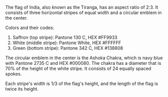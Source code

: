 The flag of India, also known as the Tiranga, has an aspect ratio of 2:3. It consists of three horizontal stripes of equal width and a circular emblem in the center.

Colors and their codes:
1. Saffron (top stripe): Pantone 130 C, HEX #FF9933
2. White (middle stripe): Pantone White, HEX #FFFFFF
3. Green (bottom stripe): Pantone 342 C, HEX #138808

The circular emblem in the center is the Ashoka Chakra, which is navy blue with Pantone 2735 C and HEX #000080. The chakra has a diameter that is 70% of the height of the white stripe. It consists of 24 equally spaced spokes.

Each stripe's width is 1/3 of the flag's height, and the length of the flag is twice its height.